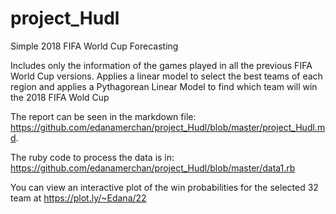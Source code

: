 project_Hudl
============

Simple 2018 FIFA World Cup Forecasting 

Includes only the information of the games played in all the previous FIFA World Cup versions. 
Applies a linear model to select the best teams of each region and applies a Pythagorean Linear Model to find which team will win the 2018 FIFA Wold Cup

The report can be seen in the markdown file:
<https://github.com/edanamerchan/project_Hudl/blob/master/project_Hudl.md>.

The ruby code to process the data is in:
<https://github.com/edanamerchan/project_Hudl/blob/master/data1.rb>

You can view an interactive plot of the win probabilities for the selected 32 team at 
<https://plot.ly/~Edana/22>